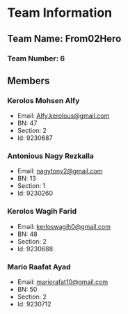 

# Team Information

## Team Name: From02Hero

### Team Number: 6

## Members

### Kerolos Mohsen Alfy
- Email: [Alfy.kerolous@gmail.com](mailto:Alfy.kerolous@gmail.com)
- BN: 47
- Section: 2
- Id: 9230687

### Antonious Nagy Rezkalla
- Email: [nagytony2@gmail.com](mailto:nagytony2@gmail.com)
- BN: 13
- Section: 1
- Id: 9230260

### Kerolos Wagih Farid
- Email: [kerloswagih0@gmail.com](mailto:kerloswagih0@gmail.com)
- BN: 48
- Section: 2
- Id: 9230688

### Mario Raafat Ayad
- Email: [mariorafat10@gmail.com](mailto:mariorafat10@gmail.com)
- BN: 50
- Section: 2
- Id: 9230712

